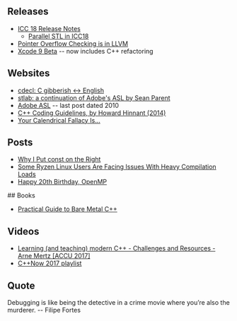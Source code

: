 ## Releases

* [ICC 18 Release Notes](https://software.intel.com/en-us/articles/intel-c-compiler-180-for-linux-release-notes-for-intel-parallel-studio-xe-2018)
    - [Parallel STL in ICC18](https://www.codeproject.com/Articles/1188956/Parallel-STL-Boosting-Performance-of-Cplusplus-STL)
* [Pointer Overflow Checking is in LLVM](https://blog.regehr.org/archives/1518)
* [Xcode 9 Beta](https://developer.apple.com/) -- now includes C++ refactoring

## Websites

* [cdecl: C gibberish ↔ English](https://cdecl.org)
* [stlab: a continuation of Adobe's ASL by Sean Parent](http://www.stlab.cc)
* [Adobe ASL](https://stlab.adobe.com) -- last post dated 2010
* [C++ Coding Guidelines, by Howard Hinnant (2014)](https://howardhinnant.github.io/coding_guidelines.html)
* [Your Calendrical Fallacy Is...](http://yourcalendricalfallacyis.com)

## Posts

* [Why I Put const on the Right](http://plange.tech/blog/2017-06-03.php)
* [Some Ryzen Linux Users Are Facing Issues With Heavy Compilation Loads](http://phoronix.com/scan.php?page=news_item&px=Ryzen-Compiler-Issues)
* [Happy 20th Birthday, OpenMP](https://www.codeproject.com/Articles/1188967/Happy-th-Birthday-OpenMP)

## Books

* [Practical Guide to Bare Metal C++](https://www.gitbook.com/book/arobenko/bare_metal_cpp/details)

## Videos

* [Learning (and teaching) modern C++ - Challenges and Resources - Arne Mertz [ACCU 2017]](https://www.youtube.com/watch?v=dlh-UnmCARk)
* [C++Now 2017 playlist](https://www.youtube.com/playlist?list=PL_AKIMJc4roXJldxjJGtH8PJb4dY6nN1D)

## Quote

Debugging is like being the detective in a crime movie where you’re also the murderer. -- Filipe Fortes

